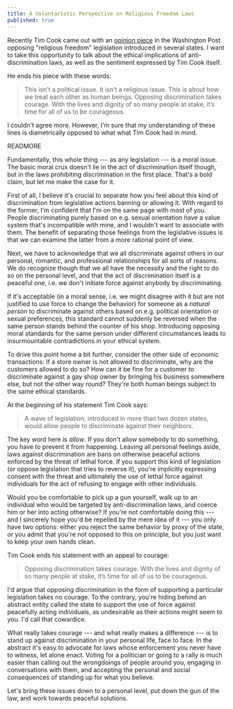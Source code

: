 ```yaml
---
title: A Voluntaristic Perspective on Religious Freedom Laws
published: true
---
```


Recently Tim Cook came out with an [opinion piece](http://www.washingtonpost.com/opinions/pro-discrimination-religious-freedom-laws-are-dangerous-to-america/2015/03/29/bdb4ce9e-d66d-11e4-ba28-f2a685dc7f89_story.html) in the Washington Post opposing "religious freedom" legislation introduced in several states. I want to take this opportunity to talk about the ethical implications of anti-discrimination laws, as well as the sentiment expressed by Tim Cook itself. 

He ends his piece with these words:

> This isn’t a political issue. It isn’t a religious issue. This is about how we treat each other as human beings. Opposing discrimination takes courage. With the lives and dignity of so many people at stake, it’s time for all of us to be courageous.

I couldn't agree more. However, I'm sure that my understanding of these lines is diametrically opposed to what what Tim Cook had in mind. 

READMORE

Fundamentally, this whole thing --- as any legislation --- is a moral issue. The basic moral crux doesn't lie in the act of discrimination itself though, but in the laws prohibiting discrimination in the first place. That's a bold claim, but let me make the case for it.

First of all, I believe it's crucial to separate how you feel about this kind of discrimination from legislative actions banning or allowing it. With regard to the former, I'm confident that I'm on the same page with most of you. People discriminating purely based on e.g. sexual orientation have a value system that's incompatible with mine, and I wouldn't want to associate with them. The benefit of separating those feelings from the legislative issues is that we can examine the latter from a more rational point of view.

Next, we have to acknowledge that we all discriminate against others in our personal, romantic, and professional relationships for all sorts of reasons. We do recognize though that we all have the necessity and the right to do so on the personal level, and that the act of discrimination itself is a peaceful one, i.e. we don't initiate force against anybody by discriminating.

If it's acceptable (in a moral sense, i.e. we might disagree with it but are not justified to use force to change the behavior) for someone as a *natural person* to discriminate against others based on e.g. political orientation or sexual preferences, this standard cannot suddenly be reversed when the same person stands behind the counter of his shop. Introducing opposing moral standards for the same person under different circumstances leads to insurmountable contradictions in your ethical system.

To drive this point home a bit further, consider the other side of economic transactions: If a store owner is not allowed to discriminate, why are the customers allowed to do so? How can it be fine for a customer to discriminate against a gay shop owner by bringing his business somewhere else, but not the other way round? They're both human beings subject to the same ethical standards.

At the beginning of his statement Tim Cook says:

> A wave of legislation, introduced in more than two dozen states, would allow people to discriminate against their neighbors.

The key word here is *allow*. If you don't allow somebody to do something, you have to prevent it from happening. Leaving all personal feelings aside, laws against discrimination are bans on otherwise peaceful actions enforced by the  threat of lethal force. If you support this kind of legislation (or oppose legislation that tries to reverse it), you're implicitly expressing consent with the threat and ultimately the use of lethal force against individuals for the act of refusing to engage with other individuals. 

Would you be comfortable to pick up a gun yourself, walk up to an individual who would be targeted by anti-discrimination laws, and coerce him or her into acting otherwise? If you're not comfortable doing this --- and I sincerely hope you'd be repelled by the mere idea of it --- you only have two options: either you reject the same behavior by proxy of the state, or you admit that you're not opposed to this on principle, but you just want to keep your own hands clean.

Tim Cook ends his statement with an appeal to courage:

> Opposing discrimination takes courage. With the lives and dignity of so many people at stake, it’s time for all of us to be courageous.

I'd argue that opposing discrimination in the form of supporting a particular legislation takes no courage. To the contrary, you're hiding behind an abstract entity called the state to support the use of force against peacefully acting individuals, as undesirable as their actions might seem to you. I'd call that cowardice. 

What really takes courage --- and what really makes a difference --- is to stand up against discrimination in your personal life, face to face. In the abstract it's easy to advocate for laws whose enforcement you never have to witness, let alone enact. Voting for a politician or going to a rally is much easier than calling out the wrongdoings of people around you, engaging in conversations with them, and accepting the personal and social consequences of standing up for what you believe.

Let's bring these issues down to a personal level, put down the gun of the law, and work towards peaceful solutions.